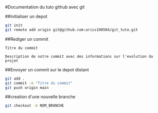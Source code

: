 #Documentation du tuto github avec git

##initialiser un depot

```bash
git init
git remote add origin git@github.com:ariss190504/git_tuto.git
```

##Rediger un commit

```
Titre du commit

Description de notre commit avec des informations sur l'evolution du projet 
```

##Envoyer un commit sur le depot distant

```bash
git add .
git commit -m "Titre du commit"
git push origin main
```

##creation d'une nouvelle branche

```bash
git checkout -b NOM_BRANCHE
```
